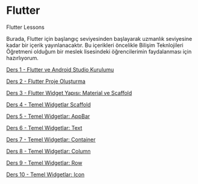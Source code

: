 # Flutter
Flutter Lessons

Burada, Flutter için başlangıç seviyesinden başlayarak uzmanlık seviyesine kadar bir içerik yayınlanacaktır.
Bu içerikleri öncelikle Bilişim Teknlojileri Öğretmeni olduğum bir meslek lisesindeki öğrencilerimin faydalanması için hazırlıyorum.

[Ders 1 - Flutter ve Android Studio Kurulumu](Dersler/Ders1Kurulum.md)

[Ders 2 - Flutter Proje Oluşturma](Dersler/Ders2ProjeOlusturma.md)

[Ders 3 - Flutter Widget Yapısı: Material ve Scaffold](Dersler/Ders3WidgetYapisiMaterialScaffold.md)

[Ders 4 - Temel Widgetlar Scaffold](Dersler/Ders4TemelWidgetlarScaffold.md)

[Ders 5 - Temel Widgetlar: AppBar](Dersler/Ders5TemelWidgetlarAppBar.md)

[Ders 6 - Temel Widgetlar: Text](Dersler/Ders6TemelWidgetlarText.md)

[Ders 7 - Temel Widgetlar: Container](Dersler/Ders7TemelWidgetlarContainer.md)

[Ders 8 - Temel Widgetlar: Column](Dersler/Ders8TemelYerlesimWidgetlariColumn.md)

[Ders 9 - Temel Widgetlar: Row](Dersler/Ders9TemelYerlesimWidgetlariRow.md)

[Ders 10 - Temel Widgetlar: Icon](Dersler/Ders10IconsWidget.md)
